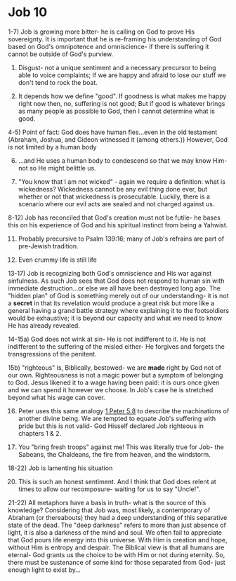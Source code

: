 # Job 10

1-7) Job is growing more bitter- he is calling on God to prove His sovereignty.
     It is important that he is re-framing his understanding of God based on God's omnipotence and omniscience- if there is suffering it cannot be outside of God's purview.

1) Disgust- not a unique sentiment and a necessary precursor to being able to voice complaints;
   If we are happy and afraid to lose our stuff we don't tend to rock the boat.

3) It depends how we define "good".
   If goodness is what makes me happy right now then, no, suffering is not good;
   But if good is whatever brings as many people as possible to God, then I cannot determine what is good.

4-5) Point of fact: God does have human fles...even in the old testament (Abraham, Joshua, and Gideon witnessed it (among others.))
     However, God is not limited by a human body

6) ...and He uses a human body to condescend so that we may know Him- not so He might belittle us.

7) "You know that I am not wicked" - again we require a definition: what is wickedness?
   Wickedness cannot be any evil thing done ever, but whether or not that wickedness is prosecutable.
   Luckily, there is a scenario where our evil acts are sealed and not charged against us.


8-12) Job has reconciled that God's creation must not be futile- he bases this on his experience of God and his spiritual instinct from being a Yahwist.

11) Probably precursive to Psalm 139:16; many of Job's refrains are part of pre-Jewish tradition.

12) Even crummy life is still life

13-17) Job is recognizing both God's omniscience and His war against sinfulness.
       As such Job sees that God does not respond to human sin with immediate destruction...or else we all have been destroyed long ago.
       The "hidden plan" of God is something merely out of our understanding-
       it is not a __secret__ in that its revelation would produce a great risk but more like a general having a grand battle strategy where explaining it to the footsoldiers would be exhaustive;
       it is beyond our capacity and what we need to know He has already revealed.

14-15a) God does not wink at sin- He is not indifferent to it.
        He is not indifferent to the suffering of the misled either- He forgives and forgets the transgressions of the penitent.

15b) "righteous" is, Biblically, bestowed- we are __made__ right by God not of our own.
     Righteousness is not a magic power but a symptom of belonging to God.
     Jesus likened it to a wage having been paid: it is ours once given and we can spend it however we choose.
     In Job's case he is stretched beyond what his wage can cover.

16) Peter uses this same analogy [1 Peter 5:8]() to describe the machinations of another divine being.
    We are tempted to equate Job's suffering with pride but this is not valid- God Hisself declared Job righteous in chapters 1 & 2.

17) You "bring fresh troops" against me!
    This was literally true for Job- the Sabeans, the Chaldeans, the fire from heaven, and the windstorm.
   
18-22) Job is lamenting his situation

20) This is such an honest sentiment.
    And I think that God does relent at times to allow our recomposure- waiting for us to say "Uncle!".

21-22) All metaphors have a basis in truth- what is the source of this knowledge?
       Considering that Job was, most likely, a contemporary of Abraham (or thereabouts) they had a deep understanding of this separative state of the dead.
       The "deep darkness" refers to more than just absence of light, it is also a darkness of the mind and soul.
       We often fail to appreciate that God pours life energy into this universe.
       With Him is creation and hope, without Him is entropy and despair.
       The Biblical view is that all humans are eternal- God grants us the choice to be with Him or not during eternity.
       So, there must be sustenance of some kind for those separated from God- just enough light to exist by...
